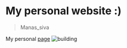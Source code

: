 # My personal website :)
> Manas_siva

My personal [page](https://manasiva.github.io/Personal_one/siva.html)
![building](https://s2.dmcdn.net/v/BL7zr1LxCMZ_n4dCX/x1080)
